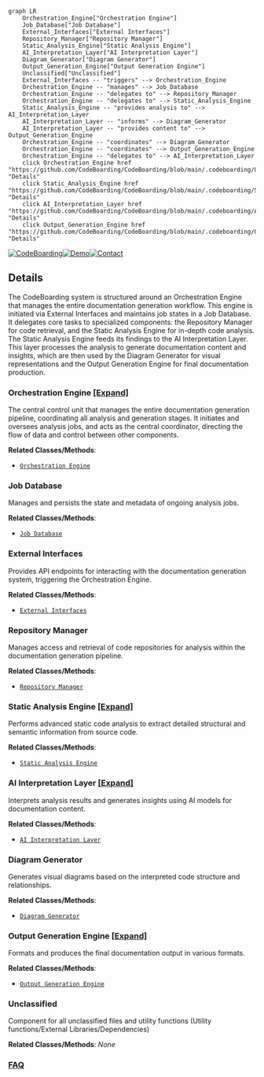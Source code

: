 ```mermaid
graph LR
    Orchestration_Engine["Orchestration Engine"]
    Job_Database["Job Database"]
    External_Interfaces["External Interfaces"]
    Repository_Manager["Repository Manager"]
    Static_Analysis_Engine["Static Analysis Engine"]
    AI_Interpretation_Layer["AI Interpretation Layer"]
    Diagram_Generator["Diagram Generator"]
    Output_Generation_Engine["Output Generation Engine"]
    Unclassified["Unclassified"]
    External_Interfaces -- "triggers" --> Orchestration_Engine
    Orchestration_Engine -- "manages" --> Job_Database
    Orchestration_Engine -- "delegates to" --> Repository_Manager
    Orchestration_Engine -- "delegates to" --> Static_Analysis_Engine
    Static_Analysis_Engine -- "provides analysis to" --> AI_Interpretation_Layer
    AI_Interpretation_Layer -- "informs" --> Diagram_Generator
    AI_Interpretation_Layer -- "provides content to" --> Output_Generation_Engine
    Orchestration_Engine -- "coordinates" --> Diagram_Generator
    Orchestration_Engine -- "coordinates" --> Output_Generation_Engine
    Orchestration_Engine -- "delegates to" --> AI_Interpretation_Layer
    click Orchestration_Engine href "https://github.com/CodeBoarding/CodeBoarding/blob/main/.codeboarding/Orchestration_Engine.md" "Details"
    click Static_Analysis_Engine href "https://github.com/CodeBoarding/CodeBoarding/blob/main/.codeboarding/Static_Analysis_Engine.md" "Details"
    click AI_Interpretation_Layer href "https://github.com/CodeBoarding/CodeBoarding/blob/main/.codeboarding/AI_Interpretation_Layer.md" "Details"
    click Output_Generation_Engine href "https://github.com/CodeBoarding/CodeBoarding/blob/main/.codeboarding/Output_Generation_Engine.md" "Details"
```

[![CodeBoarding](https://img.shields.io/badge/Generated%20by-CodeBoarding-9cf?style=flat-square)](https://github.com/CodeBoarding/CodeBoarding)[![Demo](https://img.shields.io/badge/Try%20our-Demo-blue?style=flat-square)](https://www.codeboarding.org/diagrams)[![Contact](https://img.shields.io/badge/Contact%20us%20-%20contact@codeboarding.org-lightgrey?style=flat-square)](mailto:contact@codeboarding.org)

## Details

The CodeBoarding system is structured around an Orchestration Engine that manages the entire documentation generation workflow. This engine is initiated via External Interfaces and maintains job states in a Job Database. It delegates core tasks to specialized components: the Repository Manager for code retrieval, and the Static Analysis Engine for in-depth code analysis. The Static Analysis Engine feeds its findings to the AI Interpretation Layer. This layer processes the analysis to generate documentation content and insights, which are then used by the Diagram Generator for visual representations and the Output Generation Engine for final documentation production.

### Orchestration Engine [[Expand]](./Orchestration_Engine.md)
The central control unit that manages the entire documentation generation pipeline, coordinating all analysis and generation stages. It initiates and oversees analysis jobs, and acts as the central coordinator, directing the flow of data and control between other components.


**Related Classes/Methods**:

- <a href="https://github.com/CodeBoarding/CodeBoarding/blob/main/./.codeboarding/Orchestration_Engine.json" target="_blank" rel="noopener noreferrer">`Orchestration Engine`</a>


### Job Database
Manages and persists the state and metadata of ongoing analysis jobs.


**Related Classes/Methods**:

- <a href="https://github.com/CodeBoarding/CodeBoarding/blob/main/./.codeboarding/Job_Database.json" target="_blank" rel="noopener noreferrer">`Job Database`</a>


### External Interfaces
Provides API endpoints for interacting with the documentation generation system, triggering the Orchestration Engine.


**Related Classes/Methods**:

- <a href="https://github.com/CodeBoarding/CodeBoarding/blob/main/./.codeboarding/Orchestration_Engine.json" target="_blank" rel="noopener noreferrer">`External Interfaces`</a>


### Repository Manager
Manages access and retrieval of code repositories for analysis within the documentation generation pipeline.


**Related Classes/Methods**:

- <a href="https://github.com/CodeBoarding/CodeBoarding/blob/main/./.codeboarding/Orchestration_Engine.json" target="_blank" rel="noopener noreferrer">`Repository Manager`</a>


### Static Analysis Engine [[Expand]](./Static_Analysis_Engine.md)
Performs advanced static code analysis to extract detailed structural and semantic information from source code.


**Related Classes/Methods**:

- <a href="https://github.com/CodeBoarding/CodeBoarding/blob/main/./.codeboarding/Static_Analysis_Engine.json" target="_blank" rel="noopener noreferrer">`Static Analysis Engine`</a>


### AI Interpretation Layer [[Expand]](./AI_Interpretation_Layer.md)
Interprets analysis results and generates insights using AI models for documentation content.


**Related Classes/Methods**:

- <a href="https://github.com/CodeBoarding/CodeBoarding/blob/main/./.codeboarding/AI_Interpretation_Layer.json" target="_blank" rel="noopener noreferrer">`AI Interpretation Layer`</a>


### Diagram Generator
Generates visual diagrams based on the interpreted code structure and relationships.


**Related Classes/Methods**:

- <a href="https://github.com/CodeBoarding/CodeBoarding/blob/main/./.codeboarding/Orchestration_Engine.json" target="_blank" rel="noopener noreferrer">`Diagram Generator`</a>


### Output Generation Engine [[Expand]](./Output_Generation_Engine.md)
Formats and produces the final documentation output in various formats.


**Related Classes/Methods**:

- <a href="https://github.com/CodeBoarding/CodeBoarding/blob/main/./.codeboarding/Output_Generation_Engine.json" target="_blank" rel="noopener noreferrer">`Output Generation Engine`</a>


### Unclassified
Component for all unclassified files and utility functions (Utility functions/External Libraries/Dependencies)


**Related Classes/Methods**: _None_



### [FAQ](https://github.com/CodeBoarding/GeneratedOnBoardings/tree/main?tab=readme-ov-file#faq)
